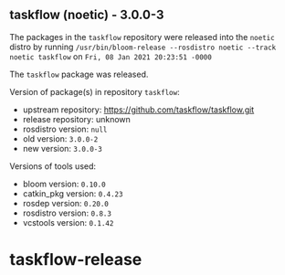## taskflow (noetic) - 3.0.0-3

The packages in the `taskflow` repository were released into the `noetic` distro by running `/usr/bin/bloom-release --rosdistro noetic --track noetic taskflow` on `Fri, 08 Jan 2021 20:23:51 -0000`

The `taskflow` package was released.

Version of package(s) in repository `taskflow`:

- upstream repository: https://github.com/taskflow/taskflow.git
- release repository: unknown
- rosdistro version: `null`
- old version: `3.0.0-2`
- new version: `3.0.0-3`

Versions of tools used:

- bloom version: `0.10.0`
- catkin_pkg version: `0.4.23`
- rosdep version: `0.20.0`
- rosdistro version: `0.8.3`
- vcstools version: `0.1.42`


# taskflow-release